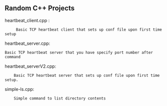 

## Random C++ Projects

heartbeat_client.cpp	:
		
		 Basic TCP heartbeat client that sets up conf file upon first time setup
heartbeat_server.cpp:

	Basic TCP heartbeat server that you have specify port number after command	
heartbeat_serverV2.cpp:

		Basic TCP heartbeat server that sets up conf file upon first time setup.

simple-ls.cpp:

		Simple command to list directory contents
